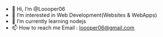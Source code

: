 - 👋 Hi, I’m @Loooper06
- 👀 I’m interested in Web Development(Websites & WebApps)
- 🌱 I’m currently learning nodejs
- 📫 How to reach me Email : loooper06@gmail.com

<!---
Loooper06/Loooper06 is a ✨ special ✨ repository because its `README.md` (this file) appears on your GitHub profile.
You can click the Preview link to take a look at your changes.
--->
